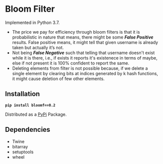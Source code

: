 # Bloom Filter

Implemented in Python 3.7.

- The price we pay for efficiency through bloom filters is that it is probabilistic in nature that means, there might be some **_False Positive_** results. False positive means, it might tell that given username is already taken but actually it’s not.
- Not being **_False Negative_** such that telling that username doesn't exist while it is there, i.e., if exists it reports it's existenece in terms of maybe, else if not present it is 100% confident to report the same.
- Deleting elements from filter is not possible because, if we delete a single element by clearing bits at indices generated by k hash functions, it might cause deletion of few other elements.

## Installation

**`pip install bloomf==0.2`**

Distributed as a [PyPi](https://pypi.org/project/bloomf/) Package.

## Dependencies

- Twine
- bitarray
- setuptools
- wheel

